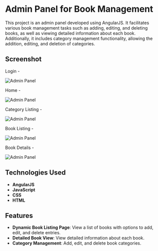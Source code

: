 # Admin Panel for Book Management

This project is an admin panel developed using AngularJS. It facilitates various book management tasks such as adding, editing, and deleting books, as well as viewing detailed information about each book. Additionally, it includes category management functionality, allowing the addition, editing, and deletion of categories.

## Screenshot

Login - 

![Admin Panel](BookByte---Admin-Panel/assets/login.png)

Home - 

![Admin Panel](BookByte---Admin-Panel/assets/home.png)

Category Listing - 

![Admin Panel](BookByte---Admin-Panel/assets/category_listing.png)

Book Listing - 

![Admin Panel](BookByte---Admin-Panel/assets/book_listing.png)

Book Details - 

![Admin Panel](BookByte---Admin-Panel/assets/book_details.png)

## Technologies Used

- **AngularJS**
- **JavaScript**
- **CSS**
- **HTML**

## Features

- **Dynamic Book Listing Page**: View a list of books with options to add, edit, and delete entries.
- **Detailed Book View**: View detailed information about each book.
- **Category Management**: Add, edit, and delete book categories.


